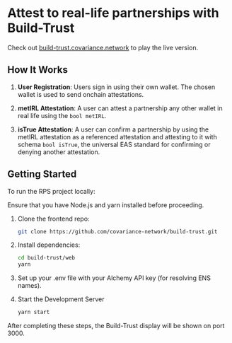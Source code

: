 # Attest to real-life partnerships with Build-Trust


Check out [build-trust.covariance.network](https://build-trust.covariance.network/) to play the live version.

## How It Works

1. **User Registration**: Users sign in using their own wallet. The chosen wallet is used to send onchain attestations.

2. **metIRL Attestation**: A user can attest a partnership any other wallet in real life using the ```bool metIRL```. 

3. **isTrue Attestation**: A user can confirm a partnership by using the metIRL attestation as a referenced attestation and attesting to it with schema ```bool isTrue```, the universal EAS standard for confirming or denying another attestation. 


## Getting Started

To run the RPS project locally:

Ensure that you have Node.js and yarn installed before proceeding.

1. Clone the frontend repo:
   ```bash
   git clone https://github.com/covariance-network/build-trust.git
   ```
2. Install dependencies:
   ```bash
   cd build-trust/web
   yarn
   ```
3. Set up your .env file with your Alchemy API key (for resolving ENS names).

4. Start the Development Server
   ```bash
   yarn start
   ```
After completing these steps, the Build-Trust display will be shown on port 3000.
